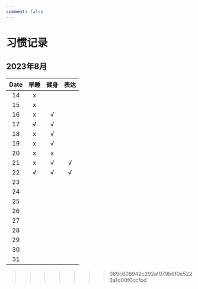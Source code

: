 ```yaml
---
comment: false
---
```


# 习惯记录
## 2023年8月
| Date | 早睡 | 健身 | 表达 |
|:----:|:----:|:----:|:----:|
| 14   | x    |      |      |
| 15   | x    |      |      |
| 16   | x    | √    |      |
| 17   | √    | √    |      |
| 18   | x    | √    |      |
| 19   | x    | √    |      |
| 20   | x    | x    |      |
| 21   | x    | √    | √    |
| 22   | √    | √    | √    |
| 23   |      |      |      |
| 24   |      |      |      |
| 25   |      |      |      |
| 26   |      |      |      |
| 27   |      |      |      |
| 28   |      |      |      |
| 29   |      |      |      |
| 30   |      |      |      |
| 31   |      |      |      |
>>>>>>> 089c608942c292af079b6f0e5223a1d00f0ccfbd
